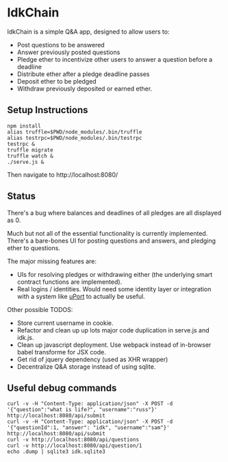 # IdkChain

IdkChain is a simple Q&A app, designed to allow users to:

* Post questions to be answered
* Answer previously posted questions
* Pledge ether to incentivize other users to answer a question before a deadline
* Distribute ether after a pledge deadline passes
* Deposit ether to be pledged
* Withdraw previously deposited or earned ether.

## Setup Instructions

```
npm install
alias truffle=$PWD/node_modules/.bin/truffle
alias testrpc=$PWD/node_modules/.bin/testrpc
testrpc &
truffle migrate
truffle watch &
./serve.js &
```

Then navigate to http://localhost:8080/

## Status

There's a bug where balances and deadlines of all pledges are all displayed as 0.

Much but not all of the essential functionality is currently implemented.
There's a bare-bones UI for posting questions and answers, and pledging ether to
questions.

The major missing features are:

* UIs for resolving pledges or withdrawing either (the underlying smart
  contract functions are implemented).
* Real logins / identities. Would need some identity layer or integration with a
  system like [uPort](https://uport.me/) to actually be useful.

Other possible TODOS:

* Store current username in cookie.
* Refactor and clean up up lots major code duplication in serve.js and idk.js.
* Clean up javascript deployment. Use webpack instead of in-browser babel
  transforme for JSX code.
* Get rid of jquery dependency (used as XHR wrapper)
* Decentralize Q&A storage instead of using sqlite.

## Useful debug commands

```
curl -v -H "Content-Type: application/json" -X POST -d '{"question":"what is life?", "username":"russ"}' http://localhost:8080/api/submit
curl -v -H "Content-Type: application/json" -X POST -d '{"questionId":1, "answer": "idk", "username":"sam"}' http://localhost:8080/api/submit
curl -v http://localhost:8080/api/questions
curl -v http://localhost:8080/api/question/1
echo .dump | sqlite3 idk.sqlite3
```